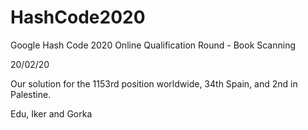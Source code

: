 # HashCode2020
Google Hash Code 2020 Online Qualification Round - Book Scanning

20/02/20

Our solution for the 1153rd position worldwide, 34th Spain, and 2nd in Palestine.

Edu, Iker and Gorka
